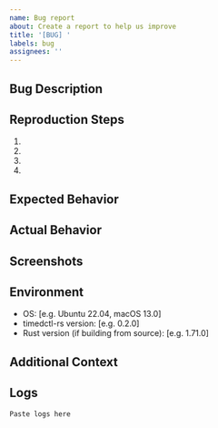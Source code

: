 ```yaml
---
name: Bug report
about: Create a report to help us improve
title: '[BUG] '
labels: bug
assignees: ''
---
```


## Bug Description

<!-- A clear and concise description of what the bug is. -->

## Reproduction Steps

1. 
2. 
3. 
4. 

## Expected Behavior

<!-- A clear and concise description of what you expected to happen. -->

## Actual Behavior

<!-- A clear and concise description of what actually happened. -->

## Screenshots

<!-- If applicable, add screenshots to help explain your problem. -->

## Environment

- OS: [e.g. Ubuntu 22.04, macOS 13.0]
- timedctl-rs version: [e.g. 0.2.0]
- Rust version (if building from source): [e.g. 1.71.0]

## Additional Context

<!-- Add any other context about the problem here. -->

## Logs

<!-- If applicable, include any relevant logs or error messages. -->
```
Paste logs here
```